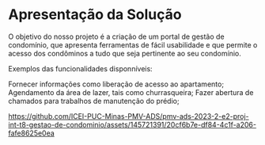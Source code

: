 # Apresentação da Solução

O objetivo do nosso projeto é a criação de um portal de gestão de condomínio, que apresenta ferramentas de fácil usabilidade e que permite o acesso dos condôminos a tudo que seja pertinente ao seu condomínio. 

Exemplos das funcionalidades disponníveis:

Fornecer informações como liberação de acesso ao apartamento;
Agendamento da área de lazer, tais como churrasqueira;
Fazer abertura de chamados para trabalhos de manutenção do prédio;

https://github.com/ICEI-PUC-Minas-PMV-ADS/pmv-ads-2023-2-e2-proj-int-t8-gestao-de-condominio/assets/145721391/20cf6b7e-df84-4c1f-a206-fafe8625e0ea

